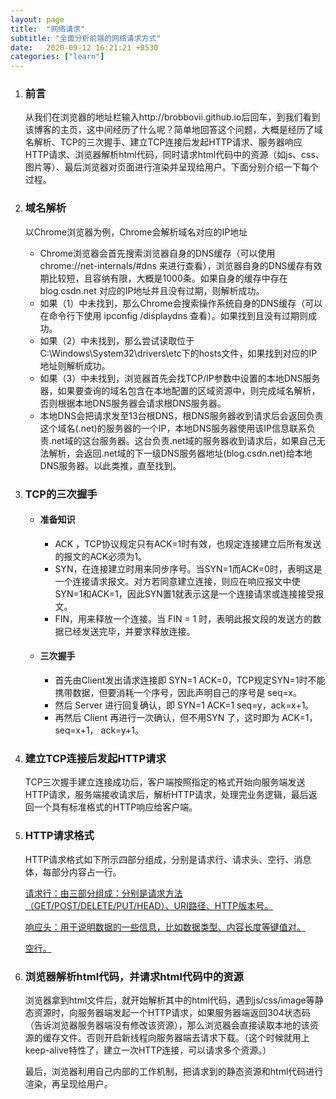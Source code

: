 ```yaml
---
layout: page
title:  "网络请求"
subtitle: "全面分析前端的网络请求方式"
date:   2020-09-12 16:21:21 +0530
categories: ["learn"]
---
```




1. ### 前言

   从我们在浏览器的地址栏输入http://brobbovii.github.io后回车，到我们看到该博客的主页，这中间经历了什么呢？简单地回答这个问题，大概是经历了域名解析、TCP的三次握手、建立TCP连接后发起HTTP请求、服务器响应HTTP请求、浏览器解析html代码，同时请求html代码中的资源（如js、css、图片等）、最后浏览器对页面进行渲染并呈现给用户。下面分别介绍一下每个过程。

2. ### 域名解析

   以Chrome浏览器为例，Chrome会解析域名对应的IP地址

   - Chrome浏览器会首先搜索浏览器自身的DNS缓存（可以使用 chrome://net-internals/#dns 来进行查看），浏览器自身的DNS缓存有效期比较短，且容纳有限，大概是1000条。如果自身的缓存中存在blog.csdn.net 对应的IP地址并且没有过期，则解析成功。
   - 如果（1）中未找到，那么Chrome会搜索操作系统自身的DNS缓存（可以在命令行下使用 ipconfig /displaydns 查看）。如果找到且没有过期则成功。
   - 如果（2）中未找到，那么尝试读取位于C:\Windows\System32\drivers\etc下的hosts文件，如果找到对应的IP地址则解析成功。
   - 如果（3）中未找到，浏览器首先会找TCP/IP参数中设置的本地DNS服务器，如果要查询的域名包含在本地配置的区域资源中，则完成域名解析，否则根据本地DNS服务器会请求根DNS服务器。
   - 本地DNS会把请求发至13台根DNS，根DNS服务器收到请求后会返回负责这个域名(.net)的服务器的一个IP，本地DNS服务器使用该IP信息联系负责.net域的这台服务器。这台负责.net域的服务器收到请求后，如果自己无法解析，会返回.net域的下一级DNS服务器地址(blog.csdn.net)给本地DNS服务器。以此类推，直至找到。

3. ### TCP的三次握手

   - #### 准备知识

     - ACK ，TCP协议规定只有ACK=1时有效，也规定连接建立后所有发送的报文的ACK必须为1。
     - SYN，在连接建立时用来同步序号。当SYN=1而ACK=0时，表明这是一个连接请求报文。对方若同意建立连接，则应在响应报文中使SYN=1和ACK=1，因此SYN置1就表示这是一个连接请求或连接接受报文。
     - FIN，用来释放一个连接。当 FIN = 1 时，表明此报文段的发送方的数据已经发送完毕，并要求释放连接。

   - #### 三次握手

     - 首先由Client发出请求连接即 SYN=1 ACK=0，TCP规定SYN=1时不能携带数据，但要消耗一个序号，因此声明自己的序号是 seq=x。
     - 然后 Server 进行回复确认，即 SYN=1 ACK=1 seq=y，ack=x+1。
     - 再然后 Client 再进行一次确认，但不用SYN 了，这时即为 ACK=1，seq=x+1， ack=y+1。

4. ### 建立TCP连接后发起HTTP请求

   TCP三次握手建立连接成功后，客户端按照指定的格式开始向服务端发送HTTP请求，服务端接收请求后，解析HTTP请求，处理完业务逻辑，最后返回一个具有标准格式的HTTP响应给客户端。

5. ### HTTP请求格式

   HTTP请求格式如下所示四部分组成，分别是请求行、请求头、空行、消息体，每部分内容占一行。

   <u>请求行：由三部分组成：分别是请求方法（GET/POST/DELETE/PUT/HEAD）、URI路径、HTTP版本号。</u>

   <u>响应头：用于说明数据的一些信息，比如数据类型、内容长度等键值对。</u>

   <u>空行。</u>

6. ### 浏览器解析html代码，并请求html代码中的资源
   
    ​	浏览器拿到html文件后，就开始解析其中的html代码，遇到js/css/image等静态资源时，向服务器端发起一个HTTP请求，如果服务器端返回304状态码（告诉浏览器服务器端没有修改该资源），那么浏览器会直接读取本地的该资源的缓存文件。否则开启新线程向服务器端去请求下载。（这个时候就用上keep-alive特性了，建立一次HTTP连接，可以请求多个资源。）
    
    最后，浏览器利用自己内部的工作机制，把请求到的静态资源和html代码进行渲染，再呈现给用户。
   
   
   
   
   